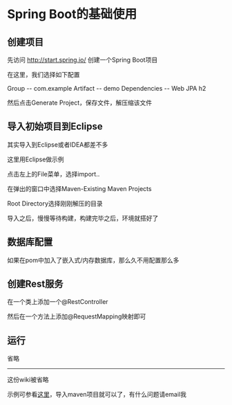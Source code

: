 # Spring Boot的基础使用

## 创建项目

先访问 http://start.spring.io/ 创建一个Spring Boot项目 

在这里，我们选择如下配置

Group -- com.example
Artifact -- demo
Dependencies -- Web JPA h2

然后点击Generate Project，保存文件，解压缩该文件

## 导入初始项目到Eclipse

其实导入到Eclipse或者IDEA都差不多

这里用Eclipse做示例

点击左上的File菜单，选择import..

在弹出的窗口中选择Maven-Existing Maven Projects

Root Directory选择刚刚解压的目录

导入之后，慢慢等待构建，构建完毕之后，环境就搭好了

## 数据库配置

如果在pom中加入了嵌入式/内存数据库，那么久不用配置那么多

## 创建Rest服务

在一个类上添加一个@RestController

然后在一个方法上添加@RequestMapping映射即可

## 运行

省略

---

这份wiki被省略

示例可参看[这里](https://github.com/Soontao/dbtest)，导入maven项目就可以了，有什么问题请email我
